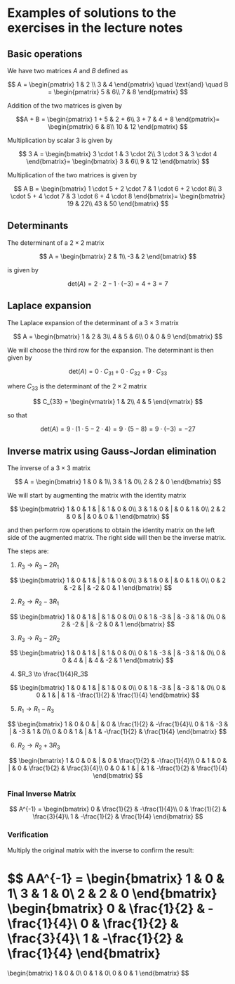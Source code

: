 # Examples of solutions to the exercises in the lecture notes

## Basic operations

We have two matrices $A$ and $B$ defined as


$$
A = 
\begin{pmatrix}
1 & 2 
\\ 
3 & 4 
\end{pmatrix}
\quad
\text{and}
\quad
B =
\begin{pmatrix}
5 & 6\\
7 & 8
\end{pmatrix}
$$


Addition of the two matrices is given by


$$A + B =
\begin{pmatrix}
1 + 5 & 2 + 6\\
3 + 7 & 4 + 8
\end{pmatrix}=
\begin{pmatrix}
6 & 8\\
10 & 12
\end{pmatrix}
$$


Multiplication by scalar $3$ is given by

$$
3 A =
\begin{bmatrix}
3 \cdot 1 & 3 \cdot 2\\
3 \cdot 3 & 3 \cdot 4
\end{bmatrix}=
\begin{bmatrix}
3 & 6\\
9 & 12
\end{bmatrix}
$$

Multiplication of the two matrices is given by

$$
A B =
\begin{bmatrix}
1 \cdot 5 + 2 \cdot 7 & 1 \cdot 6 + 2 \cdot 8\\
3 \cdot 5 + 4 \cdot 7 & 3 \cdot 6 + 4 \cdot 8
\end{bmatrix}=
\begin{bmatrix}
19 & 22\\
43 & 50
\end{bmatrix}
$$

## Determinants

The determinant of a $2 \times 2$ matrix

$$
A =
\begin{bmatrix}
2 & 1\\
-3 & 2
\end{bmatrix}
$$

is given by

$$
\text{det}(A) = 2 \cdot 2 - 1 \cdot (-3) = 4 + 3 = 7
$$

## Laplace expansion

The Laplace expansion of the determinant of a $3 \times 3$ matrix

$$
A =
\begin{bmatrix}
1 & 2 & 3\\
4 & 5 & 6\\
0 & 0 & 9
\end{bmatrix}
$$

We will choose the third row for the expansion. The determinant is then given by

$$
\text{det}(A) = 0 \cdot C_{31} + 0 \cdot C_{32} + 9 \cdot C_{33}
$$

where $C_{33}$ is the determinant of the $2 \times 2$ matrix

$$
C_{33} =
\begin{vmatrix}
1 & 2\\
4 & 5
\end{vmatrix}
$$

so that

$$
\text{det}(A) = 9 \cdot (1 \cdot 5 - 2 \cdot 4) = 9 \cdot (5 - 8) = 9 \cdot (-3) = -27
$$

## Inverse matrix using Gauss-Jordan elimination

The inverse of a $3 \times 3$ matrix

$$
A =
\begin{bmatrix}
1 & 0 & 1\\
3 & 1 & 0\\
2 & 2 & 0
\end{bmatrix}
$$

We will start by augmenting the matrix with the identity matrix

$$
\begin{bmatrix}
1 & 0 & 1 & | & 1 & 0 & 0\\
3 & 1 & 0 & | & 0 & 1 & 0\\
2 & 2 & 0 & | & 0 & 0 & 1
\end{bmatrix}
$$

and then perform row operations to obtain the identity matrix on the left side of the augmented matrix. The right side will then be the inverse matrix.

The steps are:

1. $R_3 \to R_3 - 2R_1$

$$
\begin{bmatrix}
1 & 0 & 1 & | & 1 & 0 & 0\\
3 & 1 & 0 & | & 0 & 1 & 0\\
0 & 2 & -2 & | & -2 & 0 & 1
\end{bmatrix}
$$

2. $R_2 \to R_2 - 3R_1$

$$
\begin{bmatrix}
1 & 0 & 1 & | & 1 & 0 & 0\\
0 & 1 & -3 & | & -3 & 1 & 0\\
0 & 2 & -2 & | & -2 & 0 & 1
\end{bmatrix}
$$

3. $R_3 \to R_3 - 2R_2$

$$
\begin{bmatrix}
1 & 0 & 1 & | & 1 & 0 & 0\\
0 & 1 & -3 & | & -3 & 1 & 0\\
0 & 0 & 4 & | & 4 & -2 & 1
\end{bmatrix}
$$

4. $R_3 \to \frac{1}{4}R_3$

$$
\begin{bmatrix}
1 & 0 & 1 & | & 1 & 0 & 0\\
0 & 1 & -3 & | & -3 & 1 & 0\\
0 & 0 & 1 & | & 1 & -\frac{1}{2} & \frac{1}{4}
\end{bmatrix}
$$

5. $R_1 \to R_1 - R_3$

$$
\begin{bmatrix}
1 & 0 & 0 & | & 0 & \frac{1}{2} & -\frac{1}{4}\\
0 & 1 & -3 & | & -3 & 1 & 0\\
0 & 0 & 1 & | & 1 & -\frac{1}{2} & \frac{1}{4}
\end{bmatrix}
$$

6. $R_2 \to R_2 + 3R_3$

$$
\begin{bmatrix}
1 & 0 & 0 & | & 0 & \frac{1}{2} & -\frac{1}{4}\\
0 & 1 & 0 & | & 0 & \frac{1}{2} & \frac{3}{4}\\
0 & 0 & 1 & | & 1 & -\frac{1}{2} & \frac{1}{4}
\end{bmatrix}
$$

### Final Inverse Matrix

$$
A^{-1} =
\begin{bmatrix}
0 & \frac{1}{2} & -\frac{1}{4}\\
0 & \frac{1}{2} & \frac{3}{4}\\
1 & -\frac{1}{2} & \frac{1}{4}
\end{bmatrix}
$$

### Verification

Multiply the original matrix with the inverse to confirm the result:

$$
AA^{-1} =
\begin{bmatrix}
1 & 0 & 1\\
3 & 1 & 0\\
2 & 2 & 0
\end{bmatrix}
\begin{bmatrix}
0 & \frac{1}{2} & -\frac{1}{4}\\
0 & \frac{1}{2} & \frac{3}{4}\\
1 & -\frac{1}{2} & \frac{1}{4}
\end{bmatrix}
=
\begin{bmatrix}
1 & 0 & 0\\
0 & 1 & 0\\
0 & 0 & 1
\end{bmatrix}
$$
